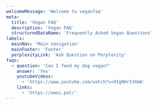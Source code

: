 ```yaml
---
welcomeMessage: 'Welcome to veganfaq'
meta:
  title: 'Vegan FAQ'
  description: 'Vegan FAQ'
  structuredDataName: 'Frequently Asked Vegan Questions'
labels:
  mainNav: 'Main navigation'
  mainFooter: 'Footer'
  perplexityLink: 'Ask Question on Perplexity'
faqs:
  - question: 'Can I feed my dog vegan?'
    answer: 'Yes'
    youtubeVideos:
      - 'https://www.youtube.com/watch?v=9IgNHrS3XmA'
    links:
      - 'https://omni.pet/'
---
```

